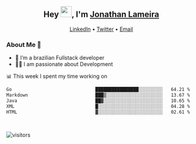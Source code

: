 <h2 align="center">Hey <img src="https://github.com/TheDudeThatCode/TheDudeThatCode/blob/master/Assets/Hi.gif" width="29">, I'm <a href="https://www.linkedin.com/in/jonathanlameira/">Jonathan Lameira</a></h2>
<p align="center">
  <a href="https://www.linkedin.com/in/jonathanlameira/">LinkedIn</a> •
  <a href="https://twitter.com/jlameira">Twitter</a> •
  <a href="mailto:jlameira@gmail.com">Email</a>
</p>

### About Me 🚀
- 🌱  I’m a brazilian Fullstack developer</br>
- 👨‍💻  I am passionate about Development</br>

<!-- ![Jonathan Lameira github stats](https://github-readme-stats.vercel.app/api?username=jlameirameli&show_icons=true&hide_border=true)&nbsp;&nbsp; -->

📊 This week I spent my time working on
<!--START_SECTION:waka-->

```txt
Go                               ████████████████░░░░░░░░░   64.21 %
Markdown                         ███▒░░░░░░░░░░░░░░░░░░░░░   13.67 %
Java                             ██▓░░░░░░░░░░░░░░░░░░░░░░   10.65 %
XML                              █░░░░░░░░░░░░░░░░░░░░░░░░   04.28 %
HTML                             ▓░░░░░░░░░░░░░░░░░░░░░░░░   02.61 %
```

<!--END_SECTION:waka-->

<br />

![visitors](https://visitor-badge.laobi.icu/badge?page_id=jlameira.jlameira)
